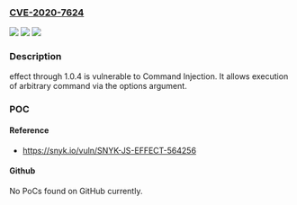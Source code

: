 ### [CVE-2020-7624](https://cve.mitre.org/cgi-bin/cvename.cgi?name=CVE-2020-7624)
![](https://img.shields.io/static/v1?label=Product&message=effect&color=blue)
![](https://img.shields.io/static/v1?label=Version&message=All%20versions%20including%201.0.4%20&color=brightgreen)
![](https://img.shields.io/static/v1?label=Vulnerability&message=Command%20Injection&color=brightgreen)

### Description

effect through 1.0.4 is vulnerable to Command Injection. It allows execution of arbitrary command via the options argument.

### POC

#### Reference
- https://snyk.io/vuln/SNYK-JS-EFFECT-564256

#### Github
No PoCs found on GitHub currently.

